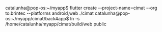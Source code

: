 catalunha@pop-os:~/myapp$ flutter create --project-name=cimat --org to.brintec --platforms android,web ./cimat
catalunha@pop-os:~/myapp/cimat/back4app$ ln -s /home/catalunha/myapp/cimat/build/web public